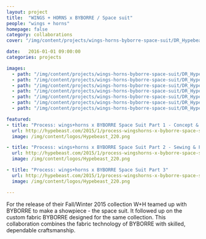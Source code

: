 ```yaml
---
layout: project
title:  "WINGS + HORNS x BYBORRE / Space suit"
people: "wings + horns"
homepage: false
category: collaborations
cover: "/img/content/projects/wings-horns-byborre-space-suit/DR_Hypebeast_wingshornsbyBorre-5873.jpg"

date:   2016-01-01 09:00:00
categories: projects

images:
  - path: "/img/content/projects/wings-horns-byborre-space-suit/DR_Hypebeast_wingshornsbyBorre-5873.jpg"
  - path: "/img/content/projects/wings-horns-byborre-space-suit/DR_Hypebeast_wingshornsbyBorre-6002.jpg"
  - path: "/img/content/projects/wings-horns-byborre-space-suit/DR_Hypebeast_wingshornsbyBorre-6021.jpg"
  - path: "/img/content/projects/wings-horns-byborre-space-suit/DR_Hypebeast_wingshornsbyBorre-6031.jpg"
  - path: "/img/content/projects/wings-horns-byborre-space-suit/DR_Hypebeast_wingshornsbyBorre-6378.jpg"
  - path: "/img/content/projects/wings-horns-byborre-space-suit/DR_Hypebeast_wingshornsbyBorre-6402.jpg"
  - path: "/img/content/projects/wings-horns-byborre-space-suit/DR_Hypebeast_wingshornsbyBorre-6468.jpg"

featured:
- title: "Process: wings+horns x BYBORRE Space Suit Part 1 - Concept & Pattern-Making"
  url: http://hypebeast.com/2015/1/process-wingshorns-x-byborre-space-suit-part-1-concept-pattern-making
  image: /img/content/logos/Hypebeast_220.png

- title: "Process: wings+horns x BYBORRE Space Suit Part 2 - Sewing & Fit Testing"
  url: http://hypebeast.com/2015/1/process-wingshorns-x-byborre-space-suit-part-2-sewing-fit-testing
  image: /img/content/logos/Hypebeast_220.png

- title: "Process: wings+horns x BYBORRE Space Suit Part 3"
  url: http://hypebeast.com/2015/1/process-wingshorns-x-byborre-space-suit-part-3
  image: /img/content/logos/Hypebeast_220.png

---
```


For the release of their Fall/Winter 2015 collection W+H teamed up with BYBORRE to make a showpiece - the space
suit. It followed up on the custom fabric BYBORRE designed for the same collection. This collaboration combines the fabric technology of BYBORRE with skilled, dependable craftsmanship.

